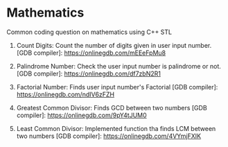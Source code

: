 # Mathematics
Common coding question on mathematics using C++ STL

1. Count Digits: Count the number of digits given in user input  number.
[GDB compiler]: https://onlinegdb.com/mEEeFpMu8

2. Palindrome Number: Check the user input number is palindrome or not.
[GDB compiler]: https://onlinegdb.com/df7zbN2R1

3. Factorial Number: Finds user input number's Factorial
[GDB compiler]: https://onlinegdb.com/ndIV6zFZH

4. Greatest Common Divisor: Finds GCD between two numbers
[GDB compiler]: https://onlinegdb.com/9pY4tJUM0

5. Least Common Divisor: Implemented function tha finds LCM between two numbers
[GDB compiler]: https://onlinegdb.com/4VYmjFXIK